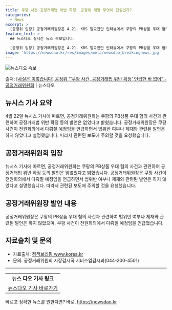 ```yaml
---
title: 쿠팡 사건 공정거래법 위반 확정  공정위 해명 무엇이 진실인가?
categories:
  - News
excerpt: >
  [공정위 입장] 공정거래위원장은 4.21. KBS 일요진단 인터뷰에서 쿠팡의 PB상품 우대 혐의 사건과 관련…
feature_text: >
  ## 뉴스다오 실시간 뉴스 속보입니다.

  [공정위 입장] 공정거래위원장은 4.21. KBS 일요진단 인터뷰에서 쿠팡의 PB상품 우대 혐의 사건과 관련…
image: 'https://newsdao.kr/res/images/meta/newsdao_breakingnews.jpg'
---
```


![뉴스다오 속보](https://newsdao.kr/res/images/meta/newsdao_breakingnews.jpg)

<p>출처: <a href="https://newsdao.kr/3656" rel="dofollow">[사실은 이렇습니다] 공정위 “‘쿠팡 사건, 공정거래법 위반 확정’ 언급한 바 없어” - 공정거래위원회</a> | 뉴스다오</p>

<h2 data-ke-size="size26">뉴시스 기사 요약</h2>
<p data-ke-size="size16">4월 22일 뉴시스 기사에 따르면, 공정거래위원회는 쿠팡의 PB상품 우대 혐의 사건과 관련하여 공정거래법 위반 확정 등의 발언은 없었다고 밝혔습니다. 공정거래위원장은 쿠팡 사건이 전원회의에서 다뤄질 예정임을 언급하면서 법위반 여부나 제재와 관련된 발언은 하지 않았다고 설명했습니다. 따라서 관련된 보도에 주의할 것을 요청했습니다.</p>

<h2 data-ke-size="size26">공정거래위원회 입장</h2>
<p data-ke-size="size16">뉴시스 기사에 따르면, 공정거래위원회는 쿠팡의 PB상품 우대 혐의 사건과 관련하여 공정거래법 위반 확정 등의 발언은 엄없었다고 밝혔습니다. 공정거래위원장은 쿠팡 사건이 전원회의에서 다뤄질 예정임을 언급하면서 법위반 여부나 제재와 관련된 발언은 하지 않았다고 설명했습니다. 따라서 관련된 보도에 주의할 것을 요청했습니다.</p>

<h2 data-ke-size="size26">공정거래위원장 발언 내용</h2>
<p data-ke-size="size16">공정거래위원장은 쿠팡의 PB상품 우대 혐의 사건과 관련하여 법위반 여부나 제재와 관련된 발언은 하지 않았으며, 쿠팡 사건이 전원회의에서 다뤄질 예정임을 언급했습니다.</p>

<h2 data-ke-size="size26">자료출처 및 문의</h2>
<ul>
<li>자료출처: <a href="https://www.korea.kr">정책브리핑 www.korea.kr</a></li>
<li>문의: 공정거래위원회 시장감시국 서비스업감시과(044-200-4501)</li>
</ul>

<hr>
<table>
<tbody>
<tr>
<td style="text-align: center; height: 17px;"><b>뉴스 다오 기사 링크</b></td>
</tr>
<tr>
<td style="text-align: center; height: 17px;"><a href="https://newsdao.kr/3656">뉴스다오 기사 바로가기</a></td>
</tr>
</tbody>
</table> 

빠르고 정확한 뉴스를 원한다면? 바로, <a href="https://newsdao.kr" rel="dofollow">https://newsdao.kr</a>


